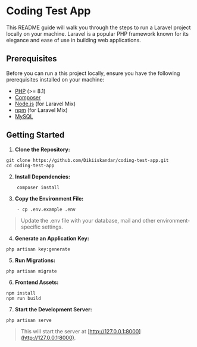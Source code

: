 # Coding Test App
This README guide will walk you through the steps to run a Laravel project locally on your machine. Laravel is a popular PHP framework known for its elegance and ease of use in building web applications.

## Prerequisites
Before you can run a this project locally, ensure you have the following prerequisites installed on your machine:

- [PHP](https://www.php.net/) (>= 8.1)
- [Composer](https://getcomposer.org/)
- [Node.js](https://nodejs.org/) (for Laravel Mix)
- [npm](https://www.npmjs.com/) (for Laravel Mix)
- [MySQL](https://www.mysql.com/)

## Getting Started

1.  **Clone the Repository:**
```
git clone https://github.com/Dikiiskandar/coding-test-app.git
cd coding-test-app
```
2.  **Install Dependencies:**
```
    composer install
```
3.  **Copy the Environment File:**
```
    - cp .env.example .env
```
> Update the .env file with your database, mail and other environment-specific settings.
4.  **Generate an Application Key:**
```
php artisan key:generate
```
5.  **Run Migrations:**
```
php artisan migrate
```
6.  **Frontend Assets:**
```
npm install 
npm run build
```
7.  **Start the Development Server:**
```
php artisan serve
```
>This will start the server at [http://127.0.0.1:8000](http://127.0.0.1:8000).